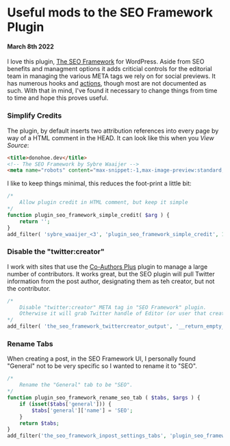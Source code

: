 # Useful mods to the SEO Framework Plugin
#### March 8th 2022

I love this plugin, [The SEO Framework](https://wordpress.org/plugins/autodescription/) for WordPress. Aside from SEO benefits and managment options it adds criticial controls for the editorial team in managing the various META tags we rely on for social previews. It has numerous hooks and [actions](https://theseoframework.com/docs/api/actions/), though most are not documented as such. With that in mind, I've found it necessary to change things from time to time and hope this proves useful.

### Simplify Credits
The plugin, by default inserts two attribution references into every page by way of a HTML comment in the HEAD. It can look like this when you _View Source_:

```html
<title>donohoe.dev</title>
<!-- The SEO Framework by Sybre Waaijer -->
<meta name="robots" content="max-snippet:-1,max-image-preview:standard,max-video-preview:-1" />
```

I like to keep things minimal, this reduces the foot-print a little bit:

```php
/*
	Allow plugin credit in HTML comment, but keep it simple
*/
function plugin_seo_framework_simple_credit( $arg ) {
    return '';
}
add_filter( 'sybre_waaijer_<3', 'plugin_seo_framework_simple_credit', 10, 1 );
```

### Disable the "twitter:creator"

I work with sites that use the [Co-Authors Plus](https://wordpress.org/plugins/co-authors-plus/) plugin to manage a large number of contributors. It works great, but the SEO plugin will pull Twitter information from the post author, designating them as teh creator, but not the contributor.

```php
/*
	Disable "twitter:creator" META tag in "SEO Framework" plugin.
	Otherwise it will grab Twitter handle of Editor (or user that created the article), not the Author.
*/
add_filter( 'the_seo_framework_twittercreator_output', '__return_empty_string' );
```

### Rename Tabs

When creating a post, in the SEO Framework UI, I personally found "General" not to be very specific so I wanted to rename it to "SEO".

```php
/*
	Rename the "General" tab to be "SEO".
*/
function plugin_seo_framework_rename_seo_tab ( $tabs, $args ) {
	if (isset($tabs['general'])) {
		$tabs['general']['name'] = 'SEO';
	}
	return $tabs;
}
add_filter('the_seo_framework_inpost_settings_tabs', 'plugin_seo_framework_rename_seo_tab', 10, 2);
```

